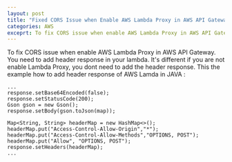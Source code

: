 ```yaml
---
layout: post
title: "Fixed CORS Issue when Enable AWS Lambda Proxy in AWS API Gateway"
categories: AWS
exceprt: To fix CORS issue when enable AWS Lambda Proxy in AWS API Gateway. You need to add header response in your lambda. It's different if you are not enable Lambda Proxy, you dont need to add the header response. This the example how to add header response of AWS Lamda in JAVA
---
```

To fix CORS issue when enable AWS Lambda Proxy in AWS API Gateway. You need to add header response in your lambda. It's different if you are not enable Lambda Proxy, you dont need to add the header response. This the example how to add header response of AWS Lamda in JAVA :
 ```
...
response.setBase64Encoded(false);
response.setStatusCode(200);
Gson gson = new Gson();
response.setBody(gson.toJson(map));

Map<String, String> headerMap = new HashMap<>();
headerMap.put("Access-Control-Allow-Origin","*");
headerMap.put("Access-Control-Allow-Methods","OPTIONS, POST");
headerMap.put("Allow", "OPTIONS, POST");
response.setHeaders(headerMap);
...
 ```
 